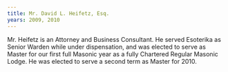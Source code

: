 ```yaml
---
title: Mr. David L. Heifetz, Esq.
years: 2009, 2010
---
```


Mr. Heifetz is an Attorney and Business Consultant. He served Esoterika as Senior Warden while under dispensation, and was elected to serve as Master for our first full Masonic year as a fully Chartered Regular Masonic Lodge. He was elected to serve a second term as Master for 2010.
